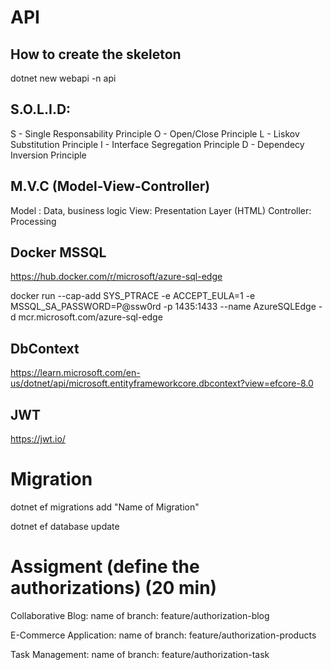 # API

## How to create the skeleton
dotnet new webapi -n api

## S.O.L.I.D:

S - Single Responsability Principle
O - Open/Close Principle
L - Liskov Substitution Principle
I - Interface Segregation Principle
D - Dependecy Inversion Principle

## M.V.C (Model-View-Controller)

Model : Data, business logic
View: Presentation Layer (HTML)
Controller: Processing

## Docker MSSQL

https://hub.docker.com/r/microsoft/azure-sql-edge

docker run --cap-add SYS_PTRACE -e ACCEPT_EULA=1 -e MSSQL_SA_PASSWORD=P@ssw0rd -p 1435:1433 --name AzureSQLEdge -d mcr.microsoft.com/azure-sql-edge

## DbContext
https://learn.microsoft.com/en-us/dotnet/api/microsoft.entityframeworkcore.dbcontext?view=efcore-8.0

## JWT
https://jwt.io/

# Migration

dotnet ef migrations add "Name of Migration"

dotnet ef database update


# Assigment (define the authorizations) (20 min)

Collaborative Blog:
name of branch:  feature/authorization-blog

E-Commerce Application: 
name of branch:  feature/authorization-products

Task Management:
name of branch:  feature/authorization-task
